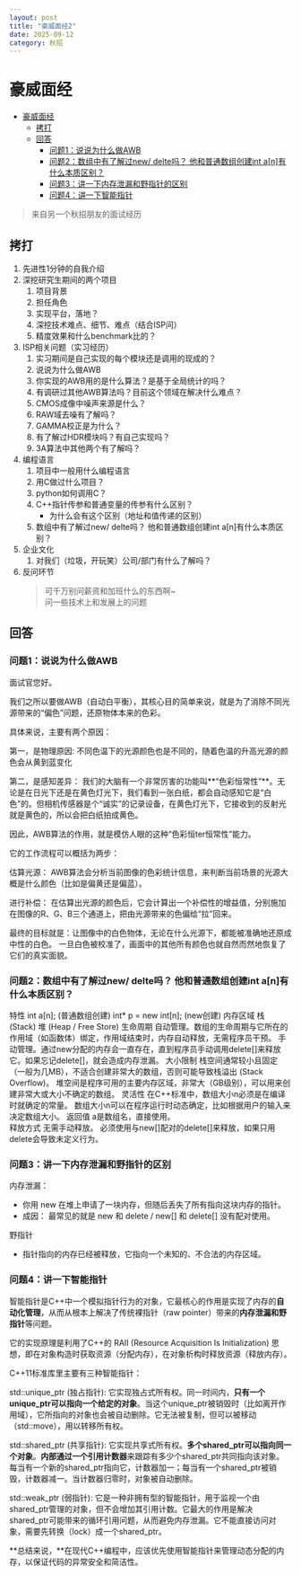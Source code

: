 ```yaml
---
layout: post
title: "豪威面经2"
date: 2025-09-12
category: 秋招
---
```


# 豪威面经

- [豪威面经](#豪威面经)
  - [拷打](#拷打)
  - [回答](#回答)
    - [问题1：说说为什么做AWB](#问题1说说为什么做awb)
    - [问题2：数组中有了解过new/ delte吗？ 他和普通数组创建int a\[n\]有什么本质区别？](#问题2数组中有了解过new-delte吗-他和普通数组创建int-an有什么本质区别)
    - [问题3：讲一下内存泄漏和野指针的区别](#问题3讲一下内存泄漏和野指针的区别)
    - [问题4：讲一下智能指针](#问题4讲一下智能指针)


> 来自另一个秋招朋友的面试经历

## 拷打

1. 先进性1分钟的自我介绍
2. 深挖研究生期间的两个项目
   1. 项目背景
   2. 担任角色
   3. 实现平台，落地？
   4. 深挖技术难点、细节、难点（结合ISP问）
   5. 精度效果和什么benchmark比的？
3. ISP相关问题（实习经历）
   1. 实习期间是自己实现的每个模块还是调用的现成的？
   2. 说说为什么做AWB
   3. 你实现的AWB用的是什么算法？是基于全局统计的吗？
   4. 有调研过其他AWB算法吗？目前这个领域在解决什么难点？
   5. CMOS成像中噪声来源是什么？
   6. RAW域去噪有了解吗？
   7. GAMMA校正是为什么？
   8. 有了解过HDR模块吗？有自己实现吗？
   9. 3A算法中其他两个有了解吗？
4.  编程语言
    1.  项目中一般用什么编程语言
    2.  用C做过什么项目？
    3.  python如何调用C？
    4.  C++指针传参和普通变量的传参有什么区别？
        - 为什么会有这个区别（地址和值传递的区别） 
    5. 数组中有了解过new/ delte吗？ 他和普通数组创建int a[n]有什么本质区别？
5. 企业文化
   1. 对我们（垃圾，开玩笑）公司/部门有什么了解吗？
6. 反问环节
   > 可千万别问薪资和加班什么的东西啊~  
   问一些技术上和发展上的问题

## 回答
### 问题1：说说为什么做AWB

面试官您好。

我们之所以要做AWB（自动白平衡），其核心目的简单来说，就是为了消除不同光源带来的“偏色”问题，还原物体本来的色彩。

具体来说，主要有两个原因：

第一，是物理原因:
不同色温下的光源颜色也是不同的，随着色温的升高光源的颜色会从黄到蓝变化

第二，是感知差异：
我们的大脑有一个非常厉害的功能叫**“色彩恒常性”**。无论是在日光下还是在黄色灯光下，我们看到一张白纸，都会自动感知它是“白色”的。但相机传感器是个“诚实”的记录设备，在黄色灯光下，它接收到的反射光就是黄色的，所以会把白纸拍成黄色。

因此，AWB算法的作用，就是模仿人眼的这种“色彩恒ter恒常性”能力。

它的工作流程可以概括为两步：

估算光源： AWB算法会分析当前图像的色彩统计信息，来判断当前场景的光源大概是什么颜色（比如是偏黄还是偏蓝）。

进行补偿： 在估算出光源的颜色后，它会计算出一个补偿性的增益值，分别施加在图像的R、G、B三个通道上，把由光源带来的色偏给“拉”回来。

最终的目标就是：让图像中的白色物体，无论在什么光源下，都能被准确地还原成中性的白色。 一旦白色被校准了，画面中的其他所有颜色也就自然而然地恢复了它们的真实面貌。


### 问题2：数组中有了解过new/ delte吗？ 他和普通数组创建int a[n]有什么本质区别？
特性	int a[n]; (普通数组创建)	int* p = new int[n]; (new创建)
内存区域	栈 (Stack)	堆 (Heap / Free Store)
生命周期	自动管理。数组的生命周期与它所在的作用域（如函数体）绑定，作用域结束时，内存自动释放，无需程序员干预。	手动管理。通过new分配的内存会一直存在，直到程序员手动调用delete[]来释放它。如果忘记delete[]，就会造成内存泄漏。
大小限制	栈空间通常较小且固定（一般为几MB），不适合创建非常大的数组，否则可能导致栈溢出 (Stack Overflow)。	堆空间是程序可用的主要内存区域，非常大（GB级别），可以用来创建非常大或大小不确定的数组。
灵活性	在C++标准中，数组大小n必须是在编译时就确定的常量。	数组大小n可以在程序运行时动态确定，比如根据用户的输入来决定数组大小。
返回值	a是数组名，直接使用。	  
释放方式	无需手动释放。	必须使用与new[]配对的delete[]来释放，如果只用delete会导致未定义行为。

### 问题3：讲一下内存泄漏和野指针的区别

内存泄漏：
- 你用 new 在堆上申请了一块内存，但随后丢失了所有指向这块内存的指针。
- 成因： 最常见的就是 new 和 delete / new[] 和 delete[] 没有配对使用。
  
野指针
- 指针指向的内存已经被释放，它指向一个未知的、不合法的内存区域。

### 问题4：讲一下智能指针

智能指针是C++中一个模拟指针行为的对象，它最核心的作用是实现了内存的**自动化管理**，从而从根本上解决了传统裸指针（raw pointer）带来的**内存泄漏和野指针**等问题。

它的实现原理是利用了C++的 RAII (Resource Acquisition Is Initialization) 思想，即在对象构造时获取资源（分配内存），在对象析构时释放资源（释放内存）。

C++11标准库里主要有三种智能指针：

std::unique_ptr (独占指针):
它实现独占式所有权。同一时间内，**只有一个unique_ptr可以指向一个给定的对象**。当这个unique_ptr被销毁时（比如离开作用域），它所指向的对象也会被自动删除。它无法被复制，但可以被移动（std::move），用以转移所有权。

std::shared_ptr (共享指针):
它实现共享式所有权。**多个shared_ptr可以指向同一个对象**。**内部通过一个引用计数器**来跟踪有多少个shared_ptr共同指向该对象。每当有一个新的shared_ptr指向它，计数器加一；每当有一个shared_ptr被销毁，计数器减一。当计数器归零时，对象被自动删除。

std::weak_ptr (弱指针):
它是一种非拥有型的智能指针，用于监视一个由shared_ptr管理的对象，但不会增加其引用计数。它最大的作用是解决shared_ptr可能带来的循环引用问题，从而避免内存泄漏。它不能直接访问对象，需要先转换（lock）成一个shared_ptr。

**总结来说，**在现代C++编程中，应该优先使用智能指针来管理动态分配的内存，以保证代码的异常安全和简洁性。